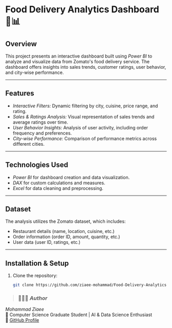 # Food Delivery Analytics Dashboard 🍔📊

## Overview
This project presents an interactive dashboard built using *Power BI* to analyze and visualize data from Zomato's food delivery service. The dashboard offers insights into sales trends, customer ratings, user behavior, and city-wise performance.

---

## Features
- *Interactive Filters:* Dynamic filtering by city, cuisine, price range, and rating.
- *Sales & Ratings Analysis:* Visual representation of sales trends and average ratings over time.
- *User Behavior Insights:* Analysis of user activity, including order frequency and preferences.
- *City-wise Performance:* Comparison of performance metrics across different cities.

---

## Technologies Used
- *Power BI* for dashboard creation and data visualization.
- *DAX* for custom calculations and measures.
- *Excel* for data cleaning and preprocessing.

---

## Dataset
The analysis utilizes the Zomato dataset, which includes:
- Restaurant details (name, location, cuisine, etc.)
- Order information (order ID, amount, quantity, etc.)
- User data (user ID, ratings, etc.)

---

## Installation & Setup
1. Clone the repository:
   ```bash
   git clone https://github.com/ziaee-mohammad/Food-Delivery-Analytics.git

> ### 👨🏻‍💻 *Author*
*Mohammad Ziaee*  
📍 Computer Science Graduate Student | AI & Data Science Enthusiast  
🔗 [GitHub Profile](https://github.com/ziaee-mohammad)



